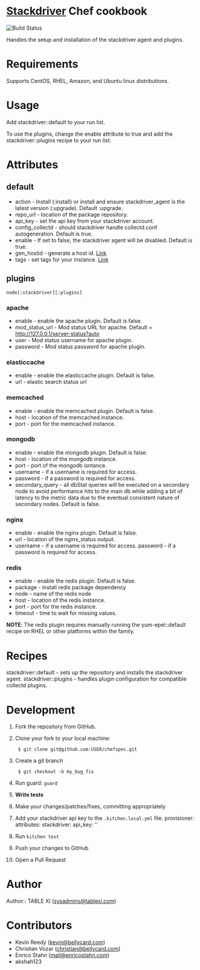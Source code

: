 # [Stackdriver](http://www.stackdriver.com/) Chef cookbook

![Build Status](http://img.shields.io/travis/tablexi/chef-stackdriver.svg)

Handles the setup and installation of the stackdriver agent and plugins.

# Requirements

Supports CentOS, RHEL, Amazon, and Ubuntu linux distributions.

# Usage

Add stackdriver::default to your run list.

To use the plugins, change the enable attribute to true and add the stackdriver::plugins recipe to your run list.

# Attributes

## default

* action - Install (:install) or install and ensure stackdriver_agent is the latest version (:upgrade).  Default :upgrade.
* repo_url - location of the package repository.
* api_key - set the api key from your stackdriver account.
* config_collectd - should stackdriver handle collectd.conf autogeneration.  Default is true.
* enable - If set to false, the stackdriver agent will be disabled.  Default is true.
* gen_hostid - generate a host id. [Link](http://support.stackdriver.com/customer/portal/articles/1491718-server-monitoring-beta-)
* tags - set tags for your instance. [Link](http://support.stackdriver.com/customer/portal/articles/1491718-server-monitoring-beta-)

## plugins

`node[:stackdriver][:plugins]`

### apache

* enable - enable the apache plugin.  Default is false.
* mod_status_url - Mod status URL for apache. Default = http://127.0.0.1/server-status?auto
* user - Mod status username for apache plugin.
* password - Mod status password for apache plugin.

### elasticcache

* enable - enable the elasticcache plugin. Default is false.
* url - elastic search status url

### memcached

* enable - enable the memcached plugin.  Default is false.
* host - location of the memcached instance.
* port - port for the memcached instance.

### mongodb

* enable - enable the mongodb plugin. Default is false.
* host - location of the mongodb instance.
* port - port of the mongodb isntance.
* username - if a username is required for access.
* password - if a password is required for access.
* secondary_query - all dbStat queries will be executed on a secondary node to avoid performance hits to the main db while adding a bit of latency to the metric data due to the eventual consistent nature of secondary nodes.  Default is false.

### nginx

* enable - enable the nginx plugin. Default is false.
* url - location of the nginx_status output.
* username - if a username is required for access.
password - if a password is required for access.

### redis

* enable - enable the redis plugin.  Default is false.
* package - install redis package dependency
* node - name of the redis node
* host - location of the redis instance.
* port - port for the redis instance.
* timeout - time to wait for missing values.

**NOTE**: The redis plugin requires manually running the yum-epel::default recipe on RHEL or other platforms within the family.

# Recipes

stackdriver::default - sets up the repository and installs the stackdriver agent.
stackdriver::plugins - handles plugin configuration for compatible collectd plugins.

# Development

1. Fork the repository from GitHub.
2. Clone your fork to your local machine:

        $ git clone git@github.com:USER/chefspec.git

3. Create a git branch

        $ git checkout -b my_bug_fix

4. Run guard: `guard`
5. **Write tests**
6. Make your changes/patches/fixes, committing appropriately
7. Add your stackdriver api key to the `.kitchen.local.yml` file.
        provisioner:
          attributes:
            stackdriver:
              api_key: ''
8. Run `kitchen test`
9. Push your changes to GitHub
10. Open a Pull Request

# Author

Author:: TABLE XI (<sysadmins@tablexi.com>)

# Contributors

* Kevin Reedy (<kevin@bellycard.com>)
* Christian Vozar (<christian@bellycard.com>)
* Enrico Stahn (<mail@enricostahn.com>)
* akshah123
